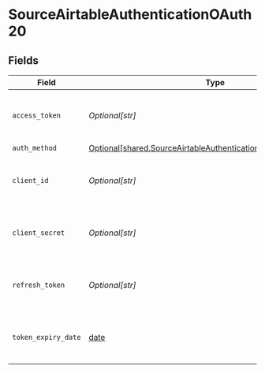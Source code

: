 # SourceAirtableAuthenticationOAuth20


## Fields

| Field                                                                                                                                      | Type                                                                                                                                       | Required                                                                                                                                   | Description                                                                                                                                |
| ------------------------------------------------------------------------------------------------------------------------------------------ | ------------------------------------------------------------------------------------------------------------------------------------------ | ------------------------------------------------------------------------------------------------------------------------------------------ | ------------------------------------------------------------------------------------------------------------------------------------------ |
| `access_token`                                                                                                                             | *Optional[str]*                                                                                                                            | :heavy_minus_sign:                                                                                                                         | Access Token for making authenticated requests.                                                                                            |
| `auth_method`                                                                                                                              | [Optional[shared.SourceAirtableAuthenticationOAuth20AuthMethod]](undefined/models/shared/sourceairtableauthenticationoauth20authmethod.md) | :heavy_minus_sign:                                                                                                                         | N/A                                                                                                                                        |
| `client_id`                                                                                                                                | *Optional[str]*                                                                                                                            | :heavy_check_mark:                                                                                                                         | The client ID of the Airtable developer application.                                                                                       |
| `client_secret`                                                                                                                            | *Optional[str]*                                                                                                                            | :heavy_check_mark:                                                                                                                         | The client secret the Airtable developer application.                                                                                      |
| `refresh_token`                                                                                                                            | *Optional[str]*                                                                                                                            | :heavy_check_mark:                                                                                                                         | The key to refresh the expired access token.                                                                                               |
| `token_expiry_date`                                                                                                                        | [date](https://docs.python.org/3/library/datetime.html#date-objects)                                                                       | :heavy_minus_sign:                                                                                                                         | The date-time when the access token should be refreshed.                                                                                   |